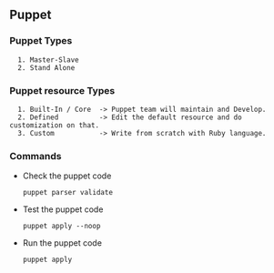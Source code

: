 ## Puppet


### Puppet Types
  
      1. Master-Slave
      2. Stand Alone

### Puppet resource Types

      1. Built-In / Core  -> Puppet team will maintain and Develop.
      2. Defined          -> Edit the default resource and do customization on that.
      3. Custom           -> Write from scratch with Ruby language.

### Commands

  - Check the puppet code
  
    `puppet parser validate`
  
  - Test the puppet code
  
    `puppet apply --noop`
  
  - Run the puppet code
  
    `puppet apply`
